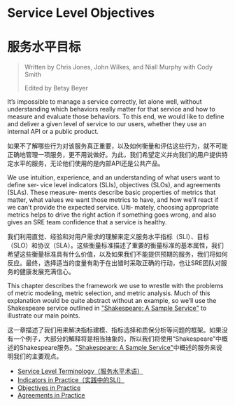 # **Service Level Objectives**

# **服务水平目标**

> Written by Chris Jones, John Wilkes, and Niall Murphy with Cody Smith
>
> Edited by Betsy Beyer

It’s impossible to manage a service correctly, let alone well, without understanding which behaviors really matter for that service and how to measure and evaluate those behaviors. To this end, we would like to define and deliver a given level of service to our users, whether they use an internal API or a public product.

如果不了解哪些行为对该服务真正重要，以及如何衡量和评估这些行为，就不可能正确地管理一项服务，更不用说做好。为此，我们希望定义并向我们的用户提供特定水平的服务，无论他们使用的是内部API还是公共产品。

We use intuition, experience, and an understanding of what users want to define ser‐ vice level indicators (SLIs), objectives (SLOs), and agreements (SLAs). These measure‐ ments describe basic properties of metrics that matter, what values we want those metrics to have, and how we’ll react if we can’t provide the expected service. Ulti‐ mately, choosing appropriate metrics helps to drive the right action if something goes wrong, and also gives an SRE team confidence that a service is healthy.

我们利用直觉、经验和对用户需求的理解来定义服务水平指标（SLI）、目标（SLO）和协议（SLA）。这些衡量标准描述了重要的衡量标准的基本属性，我们希望这些衡量标准具有什么价值，以及如果我们不能提供预期的服务，我们将如何反应。最终，选择适当的度量有助于在出错时采取正确的行动，也让SRE团队对服务的健康发展充满信心。

This chapter describes the framework we use to wrestle with the problems of metric modeling, metric selection, and metric analysis. Much of this explanation would be quite abstract without an example, so we’ll use the Shakespeare service outlined in ["Shakespeare: A Sample Service"](./../../part-1/chapter-02/shakespare_a_simple_service.md) to illustrate our main points.

这一章描述了我们用来解决指标建模、指标选择和质保分析等问题的框架。如果没有一个例子，大部分的解释将是相当抽象的，所以我们将使用“Shakespeare”中概述的Shakespeare服务。["Shakespeare: A Sample Service"](./../../part-1/chapter-02/shakespare_a_simple_service.md)中概述的服务来说明我们的主要观点。

- [Service Level Terminology（服务水平术语）](service_level_terminology.md)
- [Indicators in Practice（实践中的SLI）](indicators_in_practice.md)
- [Objectives in Practice](objectives_in_practice.md)
- [Agreements in Practice](agreements_in_practice.md)
